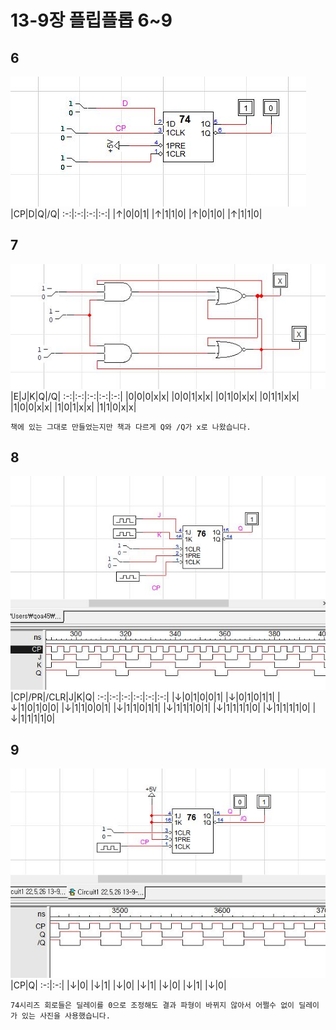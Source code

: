 # 13-9장 플립플롭 6~9
## 6
![1](/img13-9/6.JPG)
|CP|D|Q|/Q|
:-:|:-:|:-:|:-:|
|↑|0|0|1|
|↑|1|1|0|
|↑|0|1|0|
|↑|1|1|0|
## 7
![1](/img13-9/7.JPG)
|E|J|K|Q|/Q|
:-:|:-:|:-:|:-:|:-:|
|0|0|0|x|x|
|0|0|1|x|x|
|0|1|0|x|x|
|0|1|1|x|x|
|1|0|0|x|x|
|1|0|1|x|x|
|1|1|0|x|x|
```
책에 있는 그대로 만들었는지만 책과 다르게 Q와 /Q가 x로 나왔습니다.
```
## 8
![1](/img13-9/8.JPG)
|CP|/PR|/CLR|J|K|Q|
:-:|:-:|:-:|:-:|:-:|:-:|
|↓|0|1|0|0|1|
|↓|0|1|0|1|1|
|↓|1|0|1|0|0|
|↓|1|1|0|0|1|
|↓|1|1|0|1|1|
|↓|1|1|1|0|1|
|↓|1|1|1|1|0|
|↓|1|1|1|1|0|
|↓|1|1|1|1|0|
## 9
![1](/img13-9/9.JPG)
|CP|Q|
:-:|:-:|
|↓|0|
|↓|1|
|↓|0|
|↓|1|
|↓|0|
|↓|1|
|↓|0|
```
74시리즈 회로들은 딜레이를 0으로 조정해도 결과 파형이 바뀌지 않아서 어쩔수 없이 딜레이가 있는 사진을 사용했습니다.
```
